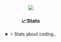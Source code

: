 <div align="center">
  
<p align="center">
  <img src="https://lanyard.cnrad.dev/api/1018290650602553364" />
</p>

### 📈Stats
<details>
    <summary> ⚡ Stats about coding.. </> </summary>
    <br/>

<!--START_SECTION:waka-->
![Code Time](http://img.shields.io/badge/Code%20Time-9%20hrs-blue)

![Profile Views](http://img.shields.io/badge/Profile%20Views-151-blue)

**🐱 My GitHub Data** 

> 📦 856.9 kB Used in GitHub's Storage 
 > 
> 🏆 102 Contributions in the Year 2024
 > 
> 💼 Opted to Hire
 > 
> 📜 6 Public Repositories 
 > 
> 🔑 15 Private Repositories 
 > 
**I'm a Night 🦉** 

```text
🌞 Morning                36 commits          ██░░░░░░░░░░░░░░░░░░░░░░░   07.84 % 
🌆 Daytime                191 commits         ██████████░░░░░░░░░░░░░░░   41.61 % 
🌃 Evening                189 commits         ██████████░░░░░░░░░░░░░░░   41.18 % 
🌙 Night                  43 commits          ██░░░░░░░░░░░░░░░░░░░░░░░   09.37 % 
```
📅 **I'm Most Productive on Sunday** 

```text
Monday                   21 commits          █░░░░░░░░░░░░░░░░░░░░░░░░   04.58 % 
Tuesday                  55 commits          ███░░░░░░░░░░░░░░░░░░░░░░   11.98 % 
Wednesday                85 commits          █████░░░░░░░░░░░░░░░░░░░░   18.52 % 
Thursday                 71 commits          ████░░░░░░░░░░░░░░░░░░░░░   15.47 % 
Friday                   54 commits          ███░░░░░░░░░░░░░░░░░░░░░░   11.76 % 
Saturday                 73 commits          ████░░░░░░░░░░░░░░░░░░░░░   15.90 % 
Sunday                   100 commits         █████░░░░░░░░░░░░░░░░░░░░   21.79 % 
```


📊 **This Week I Spent My Time On** 

```text
🕑︎ Time Zone: Europe/Berlin

💬 Programming Languages: 
Lua                      12 mins             █████████░░░░░░░░░░░░░░░░   35.13 % 
CSS                      8 mins              ██████░░░░░░░░░░░░░░░░░░░   25.13 % 
Other                    6 mins              █████░░░░░░░░░░░░░░░░░░░░   18.34 % 
HTML                     5 mins              ████░░░░░░░░░░░░░░░░░░░░░   16.08 % 
Image (svg)              1 min               █░░░░░░░░░░░░░░░░░░░░░░░░   04.43 % 

🔥 Editors: 
VS Code                  34 mins             █████████████████████████   100.00 % 

🐱‍💻 Projects: 
acp.illusionrp.ro        11 mins             ████████░░░░░░░░░░░░░░░░░   33.69 % 
Unknown Project          11 mins             ████████░░░░░░░░░░░░░░░░░   33.08 % 
html                     6 mins              █████░░░░░░░░░░░░░░░░░░░░   19.77 % 
illusion                 3 mins              ███░░░░░░░░░░░░░░░░░░░░░░   11.08 % 
185.30.165.128           0 secs              █░░░░░░░░░░░░░░░░░░░░░░░░   02.23 % 

💻 Operating System: 
Windows                  34 mins             █████████████████████████   100.00 % 
```

**I Mostly Code in JavaScript** 

```text
JavaScript               7 repos             ██████████░░░░░░░░░░░░░░░   38.89 % 
Lua                      3 repos             ████░░░░░░░░░░░░░░░░░░░░░   16.67 % 
Python                   3 repos             ████░░░░░░░░░░░░░░░░░░░░░   16.67 % 
TypeScript               2 repos             ███░░░░░░░░░░░░░░░░░░░░░░   11.11 % 
HTML                     1 repo              █░░░░░░░░░░░░░░░░░░░░░░░░   05.56 % 
```




 Last Updated on 09/06/2024 21:37:08 UTC
<!--END_SECTION:waka-->
</details>
